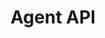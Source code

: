 ---
title: "Agent API"
type: "guide-and-reference"
latest_version: "0.2"
section_home: true
weight: 40
desc: "Interact with customers by joining the messaging protocol as an agent."
color: "#ee5201"
---